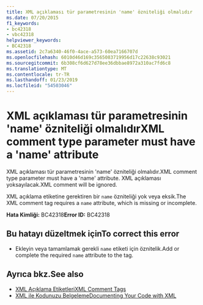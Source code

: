 ```yaml
---
title: XML açıklaması tür parametresinin 'name' özniteliği olmalıdır
ms.date: 07/20/2015
f1_keywords:
- bc42318
- vbc42318
helpviewer_keywords:
- BC42318
ms.assetid: 2c7a6340-46f0-4ace-a573-60ea7166707d
ms.openlocfilehash: 6010d46d169c3565083719956d17c22638c93021
ms.sourcegitcommit: 6b308cf6d627d78ee36dbbae8972a310ac7fd6c8
ms.translationtype: MT
ms.contentlocale: tr-TR
ms.lasthandoff: 01/23/2019
ms.locfileid: "54503046"
---
```

# <a name="xml-comment-type-parameter-must-have-a-name-attribute"></a><span data-ttu-id="b89b7-102">XML açıklaması tür parametresinin 'name' özniteliği olmalıdır</span><span class="sxs-lookup"><span data-stu-id="b89b7-102">XML comment type parameter must have a 'name' attribute</span></span>
<span data-ttu-id="b89b7-103">XML açıklaması tür parametresinin 'name' özniteliği olmalıdır.</span><span class="sxs-lookup"><span data-stu-id="b89b7-103">XML comment type parameter must have a 'name' attribute.</span></span> <span data-ttu-id="b89b7-104">XML açıklaması yoksayılacak.</span><span class="sxs-lookup"><span data-stu-id="b89b7-104">XML comment will be ignored.</span></span>  
  
 <span data-ttu-id="b89b7-105">XML açıklama etiketine gerektiren bir `name` özniteliği yok veya eksik.</span><span class="sxs-lookup"><span data-stu-id="b89b7-105">The XML comment tag requires a `name` attribute, which is missing or incomplete.</span></span>  
  
 <span data-ttu-id="b89b7-106">**Hata Kimliği:** BC42318</span><span class="sxs-lookup"><span data-stu-id="b89b7-106">**Error ID:** BC42318</span></span>  
  
## <a name="to-correct-this-error"></a><span data-ttu-id="b89b7-107">Bu hatayı düzeltmek için</span><span class="sxs-lookup"><span data-stu-id="b89b7-107">To correct this error</span></span>  
  
-   <span data-ttu-id="b89b7-108">Ekleyin veya tamamlamak gerekli `name` etiketi için öznitelik.</span><span class="sxs-lookup"><span data-stu-id="b89b7-108">Add or complete the required `name` attribute to the tag.</span></span>  
  
## <a name="see-also"></a><span data-ttu-id="b89b7-109">Ayrıca bkz.</span><span class="sxs-lookup"><span data-stu-id="b89b7-109">See also</span></span>
- [<span data-ttu-id="b89b7-110">XML Açıklama Etiketleri</span><span class="sxs-lookup"><span data-stu-id="b89b7-110">XML Comment Tags</span></span>](../../visual-basic/language-reference/xmldoc/index.md)
- [<span data-ttu-id="b89b7-111">XML ile Kodunuzu Belgeleme</span><span class="sxs-lookup"><span data-stu-id="b89b7-111">Documenting Your Code with XML</span></span>](../../visual-basic/programming-guide/program-structure/documenting-your-code-with-xml.md)
